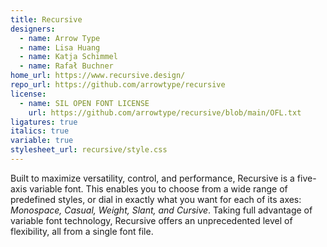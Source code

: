 ```yaml
---
title: Recursive
designers:
  - name: Arrow Type
  - name: Lisa Huang
  - name: Katja Schimmel
  - name: Rafał Buchner
home_url: https://www.recursive.design/
repo_url: https://github.com/arrowtype/recursive
license:
  - name: SIL OPEN FONT LICENSE
    url: https://github.com/arrowtype/recursive/blob/main/OFL.txt
ligatures: true
italics: true
variable: true
stylesheet_url: recursive/style.css
---
```


Built to maximize versatility, control, and performance, Recursive is a five-axis variable font. This enables you to choose from a wide range of predefined styles, or dial in exactly what you want for each of its axes: _Monospace, Casual, Weight, Slant, and Cursive_. Taking full advantage of variable font technology, Recursive offers an unprecedented level of flexibility, all from a single font file.
